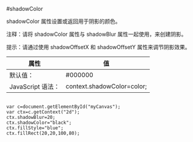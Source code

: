 #shadowColor

shadowColor 属性设置或返回用于阴影的颜色。

注释：请将 shadowColor 属性与 shadowBlur 属性一起使用，来创建阴影。

提示：请通过使用 shadowOffsetX 和 shadowOffsetY 属性来调节阴影效果。


|属性|值
|-----|----|
|默认值：	|#000000
|JavaScript 语法：|	context.shadowColor=color;


```

var c=document.getElementById("myCanvas");
var ctx=c.getContext("2d");
ctx.shadowBlur=20;
ctx.shadowColor="black";
ctx.fillStyle="blue";
ctx.fillRect(20,20,100,80);

```